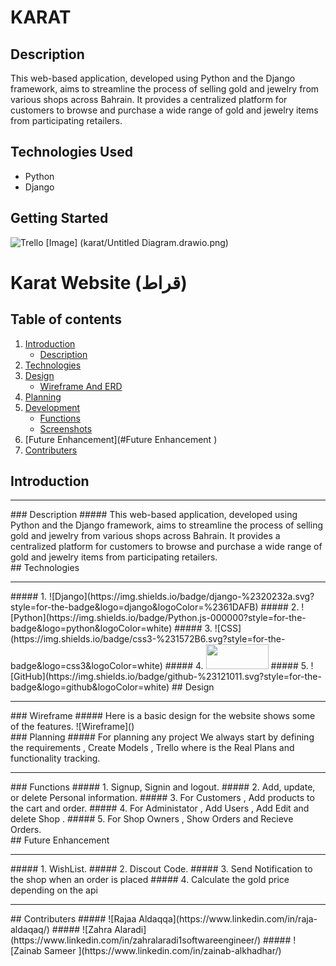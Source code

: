 # KARAT
## Description
This web-based application, developed using Python and the Django framework, aims to streamline the process of selling gold and jewelry from various shops across Bahrain. It provides a centralized platform for customers to browse and purchase a wide range of gold and jewelry items from participating retailers.
## Technologies Used
- Python
- Django
## Getting Started
![Trello](https://trello.com/b/ngL6X2Is/glow)
[Image] (karat/Untitled Diagram.drawio.png)
# Karat Website (قراط)
## Table of contents
1. [Introduction](#Introduction)
   - [Description](#Description)
2. [Technologies](#Technologies)
3. [Design](#Design)
   - [ Wireframe And ERD](#Wireframe)
4. [Planning](#Planning)
5. [Development](#Development)
   - [Functions](#Functions)
   - [Screenshots](#Screenshots)
6. [Future Enhancement](#Future Enhancement )
7. [Contributers](#Contributers)
## Introduction
<hr>
### Description
##### This web-based application, developed using Python and the Django framework, aims to streamline the process of selling gold and jewelry from various shops across Bahrain. It provides a centralized platform for customers to browse and purchase a wide range of gold and jewelry items from participating retailers.
<br>
## Technologies
<hr>
##### 1. ![Django](https://img.shields.io/badge/django-%2320232a.svg?style=for-the-badge&logo=django&logoColor=%2361DAFB)
##### 2. ![Python](https://img.shields.io/badge/Python.js-000000?style=for-the-badge&logo=python&logoColor=white)
##### 3. ![CSS](https://img.shields.io/badge/css3-%231572B6.svg?style=for-the-badge&logo=css3&logoColor=white)
##### 4. <img src="https://res.cloudinary.com/practicaldev/image/fetch/s--gaI7Ff9D--/c_limit%2Cf_auto%2Cfl_progressive%2Cq_auto%2Cw_880/https://thepracticaldev.s3.amazonaws.com/i/6lu26u1oaysf8cdfiiux.png" width="100px" height="40px" >
##### 5. ![GitHub](https://img.shields.io/badge/github-%23121011.svg?style=for-the-badge&logo=github&logoColor=white)
## Design
<hr>
### Wireframe
##### Here is a basic design for the website shows some of the features.
![Wireframe]()
<br>
### Planning
##### For planning any project We always start by defining the requirements , Create Models , Trello where is the Real Plans and functionality tracking.
<br>
<hr>
### Functions
##### 1. Signup, Signin and logout.
##### 2. Add, update, or delete Personal information.
##### 3. For Customers , Add products to the cart and order.
##### 4. For Administator , Add Users , Add Edit and delete Shop .
##### 5. For Shop Owners , Show Orders and Recieve Orders.
<br>
## Future Enhancement
<hr>
##### 1. WishList.
##### 2. Discout Code.
##### 3. Send Notification to the shop when an order is placed
##### 4. Calculate the gold price depending on the api
<hr>
## Contributers
##### ![Rajaa Aldaqqa](https://www.linkedin.com/in/raja-aldaqaq/)
##### ![Zahra Alaradi](https://www.linkedin.com/in/zahralaradi1softwareengineer/)
##### ![Zainab Sameer ](https://www.linkedin.com/in/zainab-alkhadhar/)
